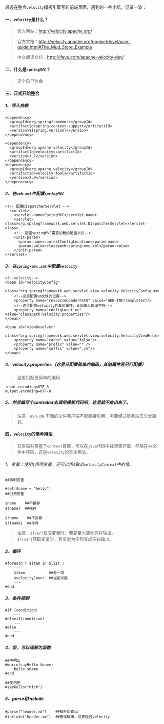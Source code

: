 最近在整合`velocity`模板引擎写的前端页面，遇到的一些小坑，记录一波：

#### 一、`velocity`是什么？

> 官方网站：http://velocity.apache.org/

> 官方文档：http://velocity.apache.org/engine/devel/user-guide.html#The_Mud_Store_Example

> 中文翻译文档：http://ifeve.com/apache-velocity-dev/

#### 二、什么是`springMVC`？

> 这个自己体会

#### 三、正式开始整合

##### 1、导入依赖
```
<dependency>
  <groupId>org.springframework</groupId>
  <artifactId>spring-context-support</artifactId>
  <version>${spring.version}</version>
</dependency>

<dependency>
  <groupId>org.apache.velocity</groupId>
  <artifactId>velocity</artifactId>
  <version>1.7</version>
</dependency>
<dependency>
  <groupId>org.apache.velocity</groupId>
  <artifactId>velocity-tools</artifactId>
  <version>2.0</version>
</dependency>
```
##### 2、在`web.xml`中配置`springMVC`
```
<!-- 配置DispatcherServlet -->
  <servlet>
    <servlet-name>SpringMVC</servlet-name>
    <servlet-class>org.springframework.web.servlet.DispatcherServlet</servlet-class>
    <!-- 配置springMVC需要加载的配置文件-->
    <init-param>
      <param-name>contextConfigLocation</param-name>
      <param-value>classpath:spring-mvc.xml</param-value>
    </init-param>
</servlet>
```
##### 3、在`spring-mvc.xml`中配置`velocity`
```
<!--velocity-->
<bean id="velocityConfig" 
      class="org.springframework.web.servlet.view.velocity.VelocityConfigurer">
    <!--这里配置vm文件的位置-->
    <property name="resourceLoaderPath" value="WEB-INF/templates"/>
    <!--这里配置velocity的其他属性，比如输入输出字符-->
    <property name="configLocation" value="classpath:velocity.properties"/>
</bean>

<bean id="viewResolver"
      class="org.springframework.web.servlet.view.velocity.VelocityViewResolver">
    <property name="cache" value="false"/>
    <property name="prefix" value="" />
    <property name="suffix" value=".vm"/>
</bean>
```
##### 4、velocity.properties（这里只配置简单的编码，其他属性再另行配置）

> 这里只配置简单的编码
```
input.encoding=UTF-8
output.encoding=UTF-8
```
##### 5、然后编写个controller去调用模板代码吧，这里就不给出来了。

> 注意：`WEN-INF`下面的文件客户端不能直接引用，需要经过服务端去分发跳转。

#### 四、`velocity`的简单用法

> 前后端共享基于`context`容器，可以在`java`代码中往里面存值，然后在`vm`文件中获取，这是`velocity`的基本用法。

###### 1、变量：使用`$`声明变量，还可以用`$`取出`velocityContext`中的值。
```
##声明变量

#set($name = "hello") 
##引用变量

$name    ##不推荐
${name}  ##推荐

$!name    ##不推荐
$!{name}  ##推荐
```
> 注意：`${var}`获取变量时，若变量为空则原样输出。  
`$!{var}`获取变量时，若变量为空则变成空白输出。

##### 2、循环

```
#foreach ( $item in $list )
    ---
    $item           ##每一项
    $velocityCount  ##当前次数
    ---
#end
```
##### 3、条件控制
```
#if (condition)
    ---
#elseif(condition)
    ---
#else
    ---
#end 
```
##### 4、宏，可以理解为函数
```
##声明宏
#macro(sayHello $name)
    hello $name
#end

##使用宏
#sayHello("nick")
```
##### 5、parse和include
```
#parse("header.vm")    ##解析后输出
#include("header.vm")  ##原样输出，没有经过velocity
```